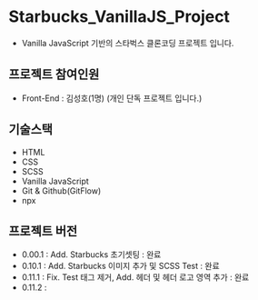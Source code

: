# Starbucks_VanillaJS_Project
- Vanilla JavaScript 기반의 스타벅스 클론코딩 프로젝트 입니다.

## 프로젝트 참여인원
- Front-End : 김성호(1명)
(개인 단독 프로젝트 입니다.)

## 기술스택
- HTML
- CSS
- SCSS
- Vanilla JavaScript
- Git & Github(GitFlow)
- npx

## 프로젝트 버전
- 0.00.1 : Add. Starbucks 초기셋팅 : 완료
- 0.10.1 : Add. Starbucks 이미지 추가 및 SCSS Test : 완료
- 0.11.1 : Fix. Test 태그 제거, Add. 헤더 및 헤더 로고 영역 추가 : 완료
- 0.11.2 : 
